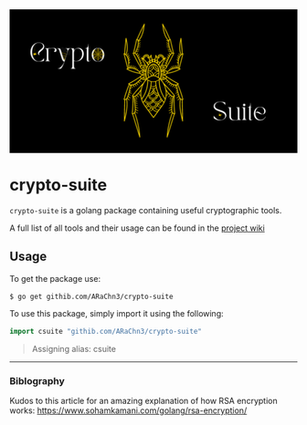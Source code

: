 <img src="Crypto Suite Banner.png" align="center">

# crypto-suite

`crypto-suite` is a golang package containing useful cryptographic tools.

A full list of all tools and their usage can be found in the [project wiki](https://github.com/ARaChn3/crypto-suite/wiki)


## Usage

To get the package use:

```console
$ go get githib.com/ARaChn3/crypto-suite
```

To use this package, simply import it using the following:

```go
import csuite "githib.com/ARaChn3/crypto-suite"
```

> Assigning alias: csuite


---

### Biblography

Kudos to this article for an amazing explanation of how RSA encryption works:
https://www.sohamkamani.com/golang/rsa-encryption/
